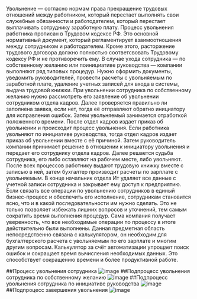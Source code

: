    Увольнение — согласно нормам права прекращение трудовых отношений между работником, который перестает выполнять свои служебные обязанности и работодателем, который перестает выплачивать сотруднику заработную плату. Процесс увольнения работника прописан в Трудовом кодексе РФ. Это основной нормативный документ, который регламентирует
взаимоотношения между сотрудником и работодателем. Кроме этого, расторжение трудового договора должно полностью соответсвовать Трудовому кодексу РФ и не противоречить ему.
    В случае ухода сотрудника — по собственному желанию или поинициативе руководства — компании выполняют ряд типовых процедур. Нужно оформить документы, уведомить руководителей, провести расчеты с увольняемым по заработной плате, удаление учетных записей для входа в системы, выдача трудовой книжки. При увольнении сотрудника по собственному желанию нужно рассмотреть его заявление об увольнении сотрудником отдела кадров. Далее проверяется правильно ли заполнена заявка, если нет, тогда её отправляют обратно инициатору для исправления ошибок. Затем увольняемый занимается отработкой положенного времени. После отдел кадров издает приказ об увольнении и происходит процесс увольнения. Если работника увольняют по инициативе руководства, тогда отдел кадров издает приказ об увольнении вместе с её причиной. Затем руководитель компании принимает решение в отношении к инициатору увольнения и передает его сотруднику отдела кадров. Далее решается судьба сотрудника, его либо оставляют на рабочем месте, либо увольняют. После всех процессов работнику выдают трудовую книжку вместе с записью в ней, затем бухгалтер производит расчеты по зарплате с увольняемым. В конце начальник отдела Ит удаляет все данные с учетной записи сотрудника и закрывает ему доступ к предприятию. Если связать все операции по увольнению сотрудников в единый бизнес-процесс и обеспечить его исполнение, сотрудникам становится ясно, что и в какой последовательности им нужно сделать. Это не только позволяет избежать лишних вопросов и уточнений, тем самым сократить время выполнения процедур. Сама компания получает уверенность, что все необходимые операции по процессу в итоге
действительно были выполнены.
    Данная предметная область непосредственно связана с калькулятором, он необходим для бухгалтерского расчета с увольняемым по его зарплате и многим другим вопросам. Калькулятор за счёт автоматизации упрощает поиск ошибок и сокращает время вычисления необходимых данных. Это способствует сокращению времени и более продуктивной работе. 

##Процесс увольнения сотрудника
![image](https://user-images.githubusercontent.com/105438468/195516864-0dde401f-3762-4615-aa91-270755d35289.png)
##Подпроцесс увольнения сотрудника по собственному желанию 
![image](https://user-images.githubusercontent.com/105438468/195517736-bcc3b910-f1c7-4ff1-8272-582b4da86d1b.png)
##Подпроцесс увольнения сотрудника по инициативе руководства
![image](https://user-images.githubusercontent.com/105438468/195517956-d68945e2-6a21-4f33-a610-98bd4d21bea2.png)
##Подпроцесс завершения увольнения
![image](https://user-images.githubusercontent.com/105438468/195517982-99131eee-b2ea-42d6-a1b3-39d56eeb013b.png)


